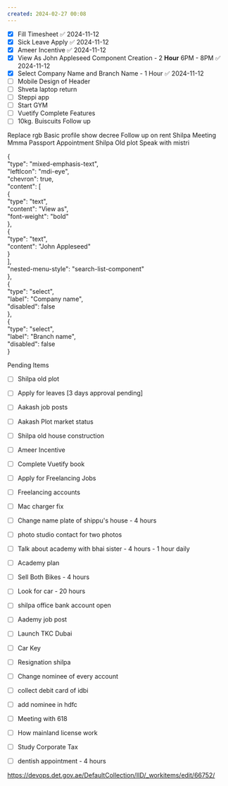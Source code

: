 ```yaml
---
created: 2024-02-27 00:08
---
```

- [x] Fill Timesheet ✅ 2024-11-12
- [x] Sick Leave Apply ✅ 2024-11-12
- [x] Ameer Incentive ✅ 2024-11-12
- [x] View As John Appleseed Component Creation -  2 **Hour**  6PM - 8PM ✅ 2024-11-12
- [x] Select Company Name and Branch Name -  1 Hour ✅ 2024-11-12
- [ ] Mobile Design of Header
- [ ] Shveta laptop return
- [ ] Steppi app
- [ ] Start GYM
- [ ] Vuetify Complete Features
- [ ] 10kg. Buiscuits Follow up

Replace rgb
Basic profile show decree
Follow up on rent
Shilpa Meeting
Mmma Passport Appointment
Shilpa Old plot Speak with mistri

{  
  "type": "mixed-emphasis-text",  
  "leftIcon": "mdi-eye",  
  "chevron": true,  
  "content": [  
    {  
      "type": "text",  
      "content": "View as",  
      "font-weight": "bold"  
    },  
    {  
      "type": "text",  
      "content": "John Appleseed"  
    }  
  ],  
  "nested-menu-style": "search-list-component"  
},  
{  
  "type": "select",  
  "label": "Company name",  
  "disabled": false  
},  
{  
  "type": "select",  
  "label": "Branch name",  
  "disabled": false  
}





Pending Items

- [ ] Shilpa old plot 
- [ ] Apply for leaves [3 days approval pending]
- [ ] Aakash job posts
- [ ] Aakash Plot market status
- [ ] Shilpa old house construction
- [ ] Ameer Incentive
- [ ] Complete Vuetify book
- [ ] Apply for Freelancing Jobs
- [ ] Freelancing accounts
- [ ] Mac charger fix
- [ ] Change name plate of shippu's house - 4 hours
- [ ] photo studio contact for two photos
- [ ] Talk about academy with bhai sister - 4 hours - 1 hour daily
- [ ] Academy plan 
- [ ] Sell Both Bikes - 4 hours
- [ ] Look for car - 20 hours
- [ ] shilpa office bank account open
- [ ] Aademy job post
- [ ] Launch TKC Dubai
- [ ] Car Key 
- [ ] Resignation shilpa
- [ ] Change nominee of every account
- [ ] collect debit card of idbi
- [ ] add nominee in hdfc 
- [ ] Meeting with 618
- [ ] How mainland license work
- [ ] Study Corporate Tax
- [ ] dentish appointment - 4 hours


https://devops.det.gov.ae/DefaultCollection/IID/_workitems/edit/66752/


